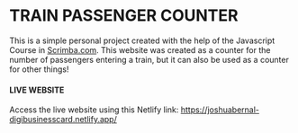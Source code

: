 # TRAIN PASSENGER COUNTER

This is a simple personal project created with the help of the Javascript Course in <a href="https://scrimba.com">Scrimba.com</a>. 
This website was created as a counter for the number of passengers entering a train, but it can also be used as a counter for other things!


#### LIVE WEBSITE

Access the live website using this Netlify link:
https://joshuabernal-digibusinesscard.netlify.app/ 
